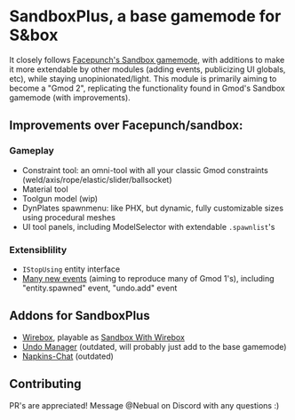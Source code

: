 # SandboxPlus, a base gamemode for S&box

It closely follows [Facepunch's Sandbox gamemode](https://github.com/Facepunch/sandbox), with additions to make it more extendable by other modules (adding events, publicizing UI globals, etc), while staying unopinionated/light. This module is primarily aiming to become a "Gmod 2", replicating the functionality found in Gmod's Sandbox gamemode (with improvements).

## Improvements over Facepunch/sandbox:

### Gameplay
- Constraint tool: an omni-tool with all your classic Gmod constraints (weld/axis/rope/elastic/slider/ballsocket)
- Material tool
- Toolgun model (wip)
- DynPlates spawnmenu: like PHX, but dynamic, fully customizable sizes using procedural meshes
- UI tool panels, including ModelSelector with extendable `.spawnlist`'s

### Extensiblility

- `IStopUsing` entity interface
- [Many new events](EVENTS.md) (aiming to reproduce many of Gmod 1's), including "entity.spawned" event, "undo.add" event

## Addons for SandboxPlus

- [Wirebox](https://github.com/wiremod/wirebox), playable as [Sandbox With Wirebox](https://asset.party/wiremod/sandboxpluswire)
- [Undo Manager](https://github.com/Nebual/undo-manager) (outdated, will probably just add to the base gamemode)
- [Napkins-Chat](https://github.com/Nebual/napkins-chat) (outdated)

## Contributing

PR's are appreciated!
Message @Nebual on Discord with any questions :)
